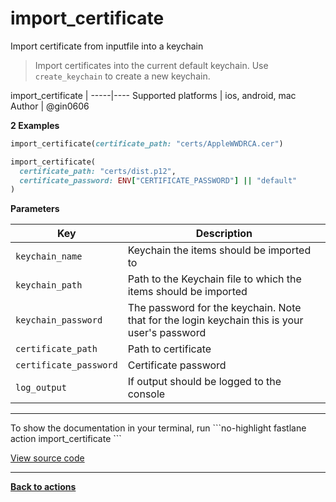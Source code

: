 # import_certificate


Import certificate from inputfile into a keychain




> Import certificates into the current default keychain. Use `create_keychain` to create a new keychain.


import_certificate |
-----|----
Supported platforms | ios, android, mac
Author | @gin0606



**2 Examples**

```ruby
import_certificate(certificate_path: "certs/AppleWWDRCA.cer")
```

```ruby
import_certificate(
  certificate_path: "certs/dist.p12",
  certificate_password: ENV["CERTIFICATE_PASSWORD"] || "default"
)
```





**Parameters**

Key | Description
----|------------
  `keychain_name` | Keychain the items should be imported to
  `keychain_path` | Path to the Keychain file to which the items should be imported
  `keychain_password` | The password for the keychain. Note that for the login keychain this is your user's password
  `certificate_path` | Path to certificate
  `certificate_password` | Certificate password
  `log_output` | If output should be logged to the console




<hr />
To show the documentation in your terminal, run
```no-highlight
fastlane action import_certificate
```

<a href="https://github.com/fastlane/fastlane/blob/master/fastlane/lib/fastlane/actions/import_certificate.rb" target="_blank">View source code</a>

<hr />

<a href="/actions"><b>Back to actions</b></a>
